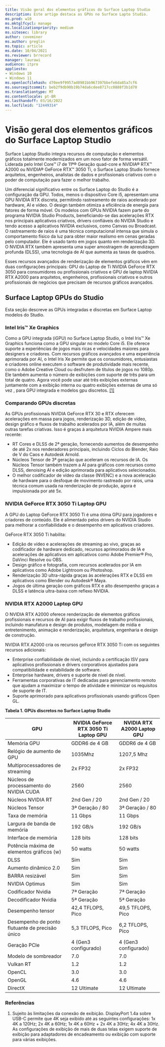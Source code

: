 ```yaml
---
title: Visão geral dos elementos gráficos do Surface Laptop Studio
description: Este artigo destaca as GPUs no Surface Lapto Studio.
ms.prod: w10
ms.mktglfcycl: manage
ms.localizationpriority: medium
ms.sitesec: library
author: coveminer
ms.author: greglin
ms.topic: article
ms.date: 10/04/2021
ms.reviewer: brrecord
manager: laurawi
audience: itpro
appliesto:
- Windows 10
- Windows 11
ms.openlocfilehash: d70ee9f9957ad0981bb967397bbefe6da85a7cf6
ms.sourcegitcommit: beb2f9db90b19b74da6cdee8717cc0888f3b1d70
ms.translationtype: MT
ms.contentlocale: pt-BR
ms.lasthandoff: 03/16/2022
ms.locfileid: "12449314"
---
```

# <a name="surface-laptop-studio-graphics-overview"></a>Visão geral dos elementos gráficos do Surface Laptop Studio

Surface Laptop Studio integra recursos de computação e elementos gráficos totalmente modernizados em um novo fator de forma versátil. Liderada pelo Intel Core™ i7 de 11ª® Geração quad-core e NVIDIA® RTX™ A2000 ou NVIDIA® GeForce RTX™ 3050 Ti, o Surface Laptop Studio fornece arquitetos, engenheiros, analistas de dados e profissionais criativos com o poder de computação para fazer o melhor trabalho.
 
Um diferencial significativo entre os Surface Laptop do Studio é a configuração da GPU. Todos, menos o dispositivo Core i5, apresentam uma GPU NVIDIA RTX discreta, permitindo rastreamento de raios acelerado por hardware, AI e vídeo. O design também otimiza a eficiência de energia para fatores de forma móvel. Os modelos com GPUs NVIDIA fazem parte do programa NVIDIA Studio Products, beneficiando-se das acelerações RTX nos principais aplicativos criativos, drivers confiáveis do NVIDIA Studio e tendo acesso a aplicativos NVIDIA exclusivos, como Canvas ou Broadcast. O rastreamento de raios é uma técnica computacional intensa que simula o comportamento físico da luz para obter maior realismo em cenas geradas pelo computador. Ele é usado tanto em jogos quanto em renderização 3D. O NVIDIA RTX também apresenta uma super amostragem de aprendizagem profunda (DLSS), uma tecnologia de AI que aumenta as taxas de quadros.
 
Esses recursos avançados de renderização de elementos gráficos vêm em duas configurações principais: GPU do Laptop de Ti NVIDIA GeForce RTX 3050 para consumidores ou profissionais criativos e GPU de laptop NVIDIA RTX A2000 para arquitetos, engenheiros, profissionais criativos e outros profissionais de negócios que precisam de recursos gráficos avançados.
 
## <a name="surface-laptop-studio-gpus"></a>Surface Laptop GPUs do Studio

Esta seção descreve as GPUs integradas e discretas em Surface Laptop modelos do Studio.

### <a name="intel-iris-xe-graphics"></a>Intel Iris™ Xe Graphics

Como a GPU integrada (iGPU) no Surface Laptop Studio, o Intel Iris™ Xe Graphics funciona como a GPU singular no modelo Core i5. Ele oferece suporte a experiências de jogos mais ricas e velocidades maiores para designers e criadores. Com recursos gráficos avançados e uma experiência aprimorada por AI, o Intel Iris Xe permite que os consumidores, entusiastas e criadores online executem o software de produtividade mais recente, como o Adobe Creative Cloud ou desfrutem de títulos de jogos no 1080p. Ele também aumenta o número de exibições com suporte de três para um total de quatro. Agora você pode usar até três exibições externas juntamente com a exibição interna ou quatro exibições externas de uma só vez , para GPU integrada e modelos gpu discretos. [[1]](#references)

### <a name="comparing-discrete-gpus"></a>Comparando GPUs discretas

As GPUs profissionais NVIDIA GeForce RTX 30 e RTX oferecem acelerações em massa para jogos, renderização 3D, edição de vídeo, design gráfico e fluxos de trabalho acelerados por IA, além de muitas outras tarefas criativas. Isso é graças à arquitetura NVIDIA Ampere mais recente:

- RT Cores e DLSS de 2ª geração, fornecendo aumentos de desempenho de até 2x nos renderadores principais, incluindo Ciclos do Blender, Raio de V do Caos e Autodesk Arnold.
- Núcleos Tensor de 3ª geração que aceleram os recursos de IA. Os Núcleos Tensor também trazem a AI para gráficos com recursos como DLSS, denoising AI e edição aprimorada para aplicativos selecionados.
- O melhor codificador de vídeo da classe (NVENC) e a nova aceleração de hardware para o desfoque de movimento rastreado por raios, uma técnica comum usada na renderização de produção, agora é impulsionada por até 5x.

### <a name="nvidia-geforce-rtx-3050-ti-laptop-gpu"></a>NVIDIA GeForce RTX 3050 Ti Laptop GPU

A GPU do Laptop GeForce RTX 3050 Ti é uma ótima GPU para jogadores e criadores de conteúdo. Ele é alimentado pelos drivers do NVIDIA Studio para melhorar a confiabilidade e o desempenho em aplicativos criadores.
 
GeForce RTX 3050 Ti habilita:

- Edição de vídeo e acelerações de streaming ao vivo, graças ao codificador de hardware dedicado, recursos aprimorados de IA e acelerações de aplicativos em aplicativos como Adobe Premier® Pro, DaVinci Resolve ou OBS.
- Design gráfico e fotografia, com recursos acelerados por IA em aplicativos como Adobe Lightroom ou Photoshop.
- Renderização 3D ultra-rápida graças às acelerações RTX e DLSS em aplicativos como Blender ou Autodesk® Maya. 
- Jogos de última geração com gráficos RTX e alto desempenho graças a DLSS e latência ultra-baixa com reflexo NVIDIA.

### <a name="nvidia-rtx-a2000-laptop-gpu"></a>NVIDIA RTX A2000 Laptop GPU

O NVIDIA RTX A2000 oferece renderização de elementos gráficos profissionais e recursos de AI para exigir fluxos de trabalho profissionais, incluindo manufatura e design de produtos, modelagem de mídia e entretenimento, animação e renderização, arquitetura, engenharia e design de construção.
 
NVIDIA RTX A2000 cria os recursos geForce RTX 3050 Ti com os seguintes recursos adicionais:

- Enterprise confiabilidade de nível, incluindo a certificação ISV para aplicativos profissionais e drivers corporativos ajustados para compatibilidade e estabilidade de software.
- Enterprise hardware, drivers e suporte de nível de nível.
- Ferramentas corporativas de IT dedicadas para gerenciamento remoto que ajudam a maximizar o tempo de atividade e minimizar os requisitos de suporte de IT.
- Suporte aprimorado para aplicativos profissionais usando gráficos Open GL.
 
**Tabela 1. GPUs discretos no Surface Laptop Studio**

| GPU                                         | NVIDIA GeForce RTX 3050 Ti Laptop GPU | NVIDIA RTX A2000 Laptop GPU |
| ------------------------------------------- | ------------------------------------- | --------------------------- |
| Memória GPU                                  | GDDR6 de 4 GB                             | GDDR6 de 4 GB                   |
| Relógio de aumento de GPU                             | 1035Mhz                               | 1207,5 Mhz                   |
| Multiprocessadores de streaming                   | 2x FP32                               | 2x FP32                     |
| Núcleos de processamento do NVIDIA CUDA                | 2560                                  | 2560                        |
| Núcleos NVIDIA RT                             | 2nd Gen / 20                          | 2nd Gen / 20                |
| Núcleos Tensor                                | 3ª Geração / 80                          | 3ª Geração / 80                |
| Taxa de memória                                 | 11 Gbps                               | 11 Gbps                     |
| Largura de banda de memória                            | 192 GB/s                              | 192 GB/s                    |
| Interface de memória                            | 128 bits                               | 128 bits                    |
| Potência máxima de elementos gráficos (w)                  | 50 watts                              | 50 watts                    |
| DLSS                                        | Sim                                   | Sim                         |
| Aumento dinâmico 2.0                           | Sim                                   | Sim                         |
| BARRA resizável                               | Sim                                   | Sim                         |
| NVIDIA Optimus                              | Sim                                   | Sim                         |
| Codificador Nvidia                              | 7ª Geração                               | 7ª Geração                     |
| Decodificador Nvidia                              | 5ª Geração                               | 5ª Geração                     |
| Desempenho tensor                          | 42,4 TFLOPS, Pico                     | 49,5 TFLOPS, Pico           |
| Desempenho de ponto flutuante de precisão único | 5,3 TFLOPS, Pico                      | 6,2 TFLOPS, Pico            |
| Geração PCIe                             | 4 (Gen3 configurado)                   | 4 (Gen3 configurado)         |
| Modelo de sombreador                                | 7.0                                   | 7.0                         |
| Vulkan RT                                   | 1.2                                   | 1.2                         |
| OpenCL                                      | 3.0                                   | 3.0                         |
| OpenGL                                      | 4.6                                   | 4.6                         |
| DirectX                                     | 12 Ultimate                           | 12 Ultimate                 |

 
### <a name="references"></a>Referências

1. Sujeito às limitações da conexão de exibição. DisplayPort 1.4a sobre USB-C permite que 4K seja exibido até as seguintes configurações: 1x 4K a 120Hz; 2x 4K a 60Hz; 1x 4K a 60Hz + 2x 4K a 30Hz; 4x 4K a 30Hz. As configurações de exibição de mais de duas telas exigem suporte de exibição para adaptadores de encadeamento ou exibição com suporte para várias exibições.

